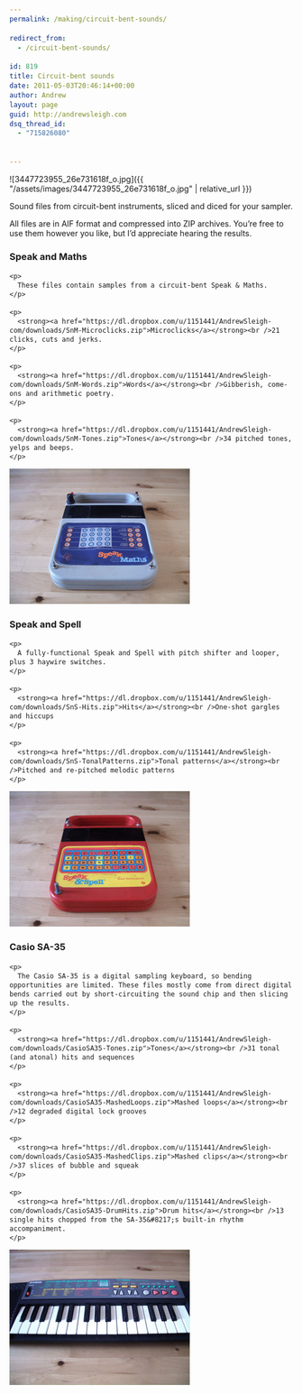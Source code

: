 ```yaml
---
permalink: /making/circuit-bent-sounds/

redirect_from:
  - /circuit-bent-sounds/

id: 819
title: Circuit-bent sounds
date: 2011-05-03T20:46:14+00:00
author: Andrew
layout: page
guid: http://andrewsleigh.com
dsq_thread_id:
  - "715826080"
  

---
```


![3447723955_26e731618f_o.jpg]({{ "/assets/images/3447723955_26e731618f_o.jpg" | relative_url }})

Sound files from circuit-bent instruments, sliced and diced for your sampler.

<!--more-->

All files are in AIF format and compressed into ZIP archives. You&#8217;re free to use them however you like, but I&#8217;d appreciate hearing the results.

<div class="row-fluid">
  <div class="span6">
    <h3>
      Speak and Maths
    </h3>
    
    <p>
      These files contain samples from a circuit-bent Speak & Maths.
    </p>
    
    <p>
      <strong><a href="https://dl.dropbox.com/u/1151441/AndrewSleigh-com/downloads/SnM-Microclicks.zip">Microclicks</a></strong><br />21 clicks, cuts and jerks.
    </p>
    
    <p>
      <strong><a href="https://dl.dropbox.com/u/1151441/AndrewSleigh-com/downloads/SnM-Words.zip">Words</a></strong><br />Gibberish, come-ons and arithmetic poetry.
    </p>
    
    <p>
      <strong><a href="https://dl.dropbox.com/u/1151441/AndrewSleigh-com/downloads/SnM-Tones.zip">Tones</a></strong><br />34 pitched tones, yelps and beeps.
    </p>
  </div>
  
  <div class="span6">
    <p>
      <img src="/assets/2011/05/Speak-and-Maths.jpeg" alt="" title="Speak-and-Maths"     class="border" />
    </p>
  </div>
</div>

<div class="row-fluid">
  <div class="span6">
    <h3>
      Speak and Spell
    </h3>
    
    <p>
      A fully-functional Speak and Spell with pitch shifter and looper, plus 3 haywire switches.
    </p>
    
    <p>
      <strong><a href="https://dl.dropbox.com/u/1151441/AndrewSleigh-com/downloads/SnS-Hits.zip">Hits</a></strong><br />One-shot gargles and hiccups
    </p>
    
    <p>
      <strong><a href="https://dl.dropbox.com/u/1151441/AndrewSleigh-com/downloads/SnS-TonalPatterns.zip">Tonal patterns</a></strong><br />Pitched and re-pitched melodic patterns
    </p>
  </div>
  
  <div class="span6">
    <p>
      <img src="/assets/2011/05/Speak-and-Spell.jpeg" alt="" title="Speak-and-Spell"     class="border" />
    </p>
  </div>
</div>

<div class="row-fluid">
  <div class="span6">
    <h3>
      Casio SA-35
    </h3>
    
    <p>
      The Casio SA-35 is a digital sampling keyboard, so bending opportunities are limited. These files mostly come from direct digital bends carried out by short-circuiting the sound chip and then slicing up the results.
    </p>
    
    <p>
      <strong><a href="https://dl.dropbox.com/u/1151441/AndrewSleigh-com/downloads/CasioSA35-Tones.zip">Tones</a></strong><br />31 tonal (and atonal) hits and sequences
    </p>
    
    <p>
      <strong><a href="https://dl.dropbox.com/u/1151441/AndrewSleigh-com/downloads/CasioSA35-MashedLoops.zip">Mashed loops</a></strong><br />12 degraded digital lock grooves
    </p>
    
    <p>
      <strong><a href="https://dl.dropbox.com/u/1151441/AndrewSleigh-com/downloads/CasioSA35-MashedClips.zip">Mashed clips</a></strong><br />37 slices of bubble and squeak
    </p>
    
    <p>
      <strong><a href="https://dl.dropbox.com/u/1151441/AndrewSleigh-com/downloads/CasioSA35-DrumHits.zip">Drum hits</a></strong><br />13 single hits chopped from the SA-35&#8217;s built-in rhythm accompaniment.
    </p>
  </div>
  
  <div class="span6">
    <p>
      <img src="/assets/2011/05/Casio-SA-35.jpeg" alt="" title="Casio-SA-35"     class="border" />
    </p>
  </div>
</div>